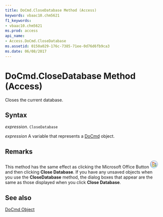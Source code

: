 ```yaml
---
title: DoCmd.CloseDatabase Method (Access)
keywords: vbaac10.chm5621
f1_keywords:
- vbaac10.chm5621
ms.prod: access
api_name:
- Access.DoCmd.CloseDatabase
ms.assetid: 0150a029-176c-7385-71ee-0d76d6fb9ca3
ms.date: 06/08/2017
---
```



# DoCmd.CloseDatabase Method (Access)

Closes the current database.


## Syntax

 _expression_. `CloseDatabase`

 _expression_ A variable that represents a [DoCmd](./Access.DoCmd.md) object.


## Remarks

This method has the same effect as clicking the Microsoft Office Button 
![File menu button](../images/O12FileMenuButton_ZA10077102.gif) and then clicking **Close Database**. If you have any unsaved objects when you use the  **CloseDatabase** method, the dialog boxes that appear are the same as those displayed when you click **Close Database**. 


## See also


[DoCmd Object](Access.DoCmd.md)

